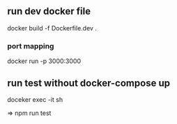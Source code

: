 

## run dev docker file
docker build -f Dockerfile.dev .

### port mapping
docker run -p 3000:3000 <id>

## run test without docker-compose up

doceker exec -it <id> sh

=> npm run test
